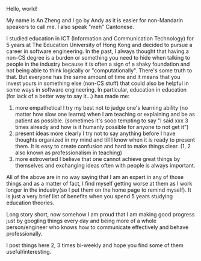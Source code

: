 Hello, world!

My name is An Zheng and I go by Andy as it is easier for non-Mandarin speakers to call me. I also speak "meh" Cantonese.

I studied education in ICT (Information and Communication Technology) for 5 years at The Education University of Hong Kong and decided to pursue a career in software engineering. In the past, I always thought that having a non-CS degree is a burden or something you need to hide when talking to people in the industry because it is often a sign of a shaky foundation and not being able to think logically or "computationally". There's some truth to that. But everyone has the same amount of time and it means that you invest yours in something else (non-CS stuff) that could also be helpful in some ways in software engineering. In particular, education in education (for lack of a better way to say it...) has made me:

1. more empathetical
   I try my best not to judge one's learning ability (no matter how slow one learns) when I am teaching or explaining and be as patient as possible. (sometimes it's sooo tempting to say "I said xxx 3 times already and how is it humanly possible for anyone to not get it")
2. present ideas more clearly
   I try not to say anything before I have thoughts organized in my mind and till I know when it is ready to present them. It is easy to create confusion and hard to make things clear.
   (1, 2 also known as professionalism in teaching)
3. more extroverted
   I believe that one cannot achieve great things by themselves and exchanging ideas often with people is always important.

All of the above are in no way saying that I am an expert in any of those things and as a matter of fact, I find myself getting worse at them as I work longer in the industry(so I put them on the home page to remind myself). It is just a very brief list of benefits when you spend 5 years studying education theories.

Long story short, now somehow I am proud that I am making good progress just by googling things every day and being more of a whole person/engineer who knows how to communicate effectively and behave professionally.

I post things here 2, 3 times bi-weekly and hope you find some of them useful/interesting.
